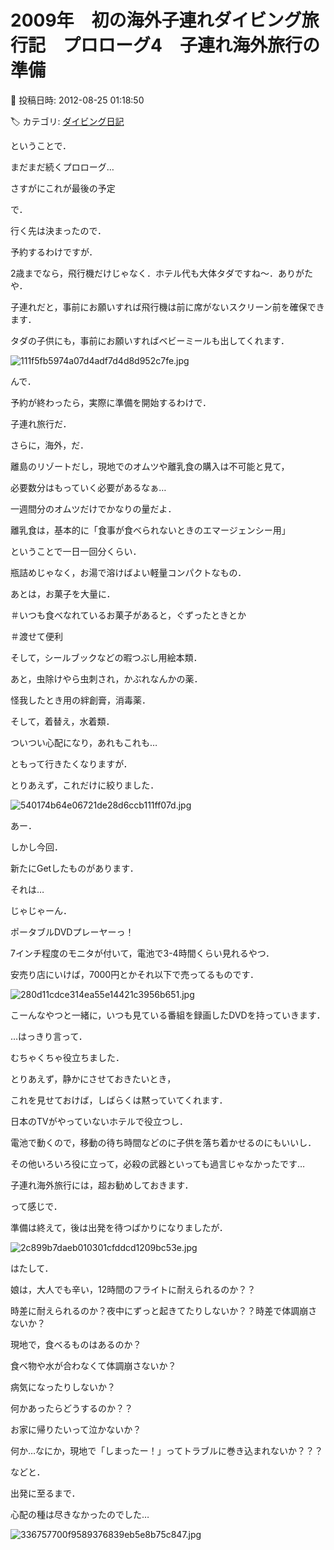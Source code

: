 # 2009年　初の海外子連れダイビング旅行記　プロローグ4　子連れ海外旅行の準備

📅 投稿日時: 2012-08-25 01:18:50

🏷️ カテゴリ: [ダイビング日記](ce3a7a8d424d112fce83ee85c81a0e344.md)

ということで．


まだまだ続くプロローグ…


さすがにこれが最後の予定





で．


行く先は決まったので．


予約するわけですが．


2歳までなら，飛行機だけじゃなく．ホテル代も大体タダですね～．ありがたや．


子連れだと，事前にお願いすれば飛行機は前に席がないスクリーン前を確保できます．


タダの子供にも，事前にお願いすればベビーミールも出してくれます．







![111f5fb5974a07d4adf7d4d8d952c7fe.jpg](images/111f5fb5974a07d4adf7d4d8d952c7fe.jpg)







んで．


予約が終わったら，実際に準備を開始するわけで．





子連れ旅行だ．


さらに，海外，だ．





離島のリゾートだし，現地でのオムツや離乳食の購入は不可能と見て，


必要数分はもっていく必要があるなぁ…


一週間分のオムツだけでかなりの量だよ．





離乳食は，基本的に「食事が食べられないときのエマージェンシー用」


ということで一日一回分くらい．


瓶詰めじゃなく，お湯で溶けばよい軽量コンパクトなもの．





あとは，お菓子を大量に．


＃いつも食べなれているお菓子があると，ぐずったときとか


＃渡せて便利





そして，シールブックなどの暇つぶし用絵本類．





あと，虫除けやら虫刺され，かぶれなんかの薬．


怪我したとき用の絆創膏，消毒薬．





そして，着替え，水着類．





ついつい心配になり，あれもこれも…


ともって行きたくなりますが．


とりあえず，これだけに絞りました．




![540174b64e06721de28d6ccb111ff07d.jpg](images/540174b64e06721de28d6ccb111ff07d.jpg)







あー．


しかし今回．


新たにGetしたものがあります．





それは…


じゃじゃーん．


ポータブルDVDプレーヤーっ！


7インチ程度のモニタが付いて，電池で3-4時間くらい見れるやつ．


安売り店にいけば，7000円とかそれ以下で売ってるものです．




![280d11cdce314ea55e14421c3956b651.jpg](images/280d11cdce314ea55e14421c3956b651.jpg)




こーんなやつと一緒に，いつも見ている番組を録画したDVDを持っていきます．





…はっきり言って．


むちゃくちゃ役立ちました．


とりあえず，静かにさせておきたいとき，


これを見せておけば，しばらくは黙っていてくれます．





日本のTVがやっていないホテルで役立つし．


電池で動くので，移動の待ち時間などのに子供を落ち着かせるのにもいいし．


その他いろいろ役に立って，必殺の武器といっても過言じゃなかったです…


子連れ海外旅行には，超お勧めしておきます．





って感じで．


準備は終えて，後は出発を待つばかりになりましたが．




![2c899b7daeb010301cfddcd1209bc53e.jpg](images/2c899b7daeb010301cfddcd1209bc53e.jpg)







はたして．





娘は，大人でも辛い，12時間のフライトに耐えられるのか？？





時差に耐えられるのか？夜中にずっと起きてたりしないか？？時差で体調崩さないか？





現地で，食べるものはあるのか？





食べ物や水が合わなくて体調崩さないか？





病気になったりしないか？





何かあったらどうするのか？？





お家に帰りたいって泣かないか？





何か…なにか，現地で「しまったー！」ってトラブルに巻き込まれないか？？？





などと．


出発に至るまで．


心配の種は尽きなかったのでした…







![336757700f9589376839eb5e8b75c847.jpg](images/336757700f9589376839eb5e8b75c847.jpg)
